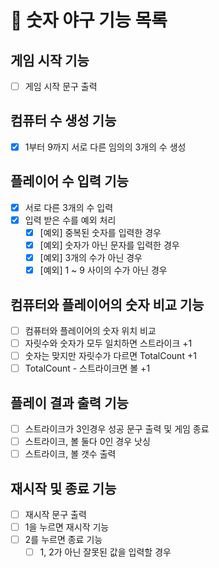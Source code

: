# 🚀 숫자 야구 기능 목록

## 게임 시작 기능
- [ ] 게임 시작 문구 출력

## 컴퓨터 수 생성 기능
- [X] 1부터 9까지 서로 다른 임의의 3개의 수 생성

## 플레이어 수 입력 기능
- [X] 서로 다른 3개의 수 입력
- [X] 입력 받은 수를 예외 처리
    - [X] [예외] 중복된 숫자를 입력한 경우
    - [X] [예외] 숫자가 아닌 문자를 입력한 경우
    - [X] [예외] 3개의 수가 아닌 경우
    - [X] [예외] 1 ~ 9 사이의 수가 아닌 경우

## 컴퓨터와 플레이어의 숫자 비교 기능
- [ ] 컴퓨터와 플레이어의 숫자 위치 비교
- [ ] 자릿수와 숫자가 모두 일치하면 스트라이크 +1
- [ ] 숫자는 맞지만 자릿수가 다르면 TotalCount +1
- [ ] TotalCount - 스트라이크면 볼 +1

## 플레이 결과 출력 기능
- [ ] 스트라이크가 3인경우 성공 문구 출력 및 게임 종료
- [ ] 스트라이크, 볼 둘다 0인 경우 낫싱
- [ ] 스트라이크, 볼 갯수 출력

## 재시작 및 종료 기능
- [ ] 재시작 문구 출력
- [ ] 1을 누르면 재시작 기능
- [ ] 2를 누르면 종료 기능
    - [ ] 1, 2가 아닌 잘못된 값을 입력할 경우